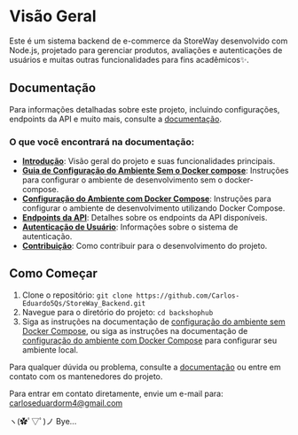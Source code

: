 # Visão Geral

Este é um sistema backend de e-commerce da StoreWay desenvolvido com Node.js, projetado para gerenciar produtos, avaliações e autenticações de usuários e muitas outras funcionalidades para fins acadêmicos✨.

## Documentação

Para informações detalhadas sobre este projeto, incluindo configurações, endpoints da API e muito mais, consulte a [documentação](./Docs/introduction.md).

### O que você encontrará na documentação:

- **[Introdução](./Docs/introduction.md)**: Visão geral do projeto e suas funcionalidades principais.
- **[Guia de Configuração do Ambiente Sem o Docker compose](./Docs/enviromentConfig/defaultEnvironmentConfiguration.md)**: Instruções para configurar o ambiente de desenvolvimento sem o docker-compose.
- **[Configuração do Ambiente com Docker Compose](./Docs/enviromentConfig/configWithDockerCompose.md)**: Instruções para configurar o ambiente de desenvolvimento utilizando Docker Compose.
- **[Endpoints da API](./Docs/Endpoints.md)**: Detalhes sobre os endpoints da API disponíveis.
- **[Autenticação de Usuário](./Docs/authentication.md)**: Informações sobre o sistema de autenticação.
- **[Contribuição](./Docs/contribution.md)**: Como contribuir para o desenvolvimento do projeto.

## Como Começar

1. Clone o repositório: `git clone https://github.com/Carlos-Eduardo5Qs/StoreWay_Backend.git`
2. Navegue para o diretório do projeto: `cd backshophub`
3. Siga as instruções na documentação de [configuração do ambiente sem Docker Compose](./Docs/enviromentConfig/defaultEnvironmentConfiguration.md), ou siga as instruções na documentação de [configuração do ambiente com Docker Compose](./Docs/enviromentConfig/configWithDockerCompose.md) para configurar seu ambiente local.

Para qualquer dúvida ou problema, consulte a [documentação](./Docs/introduction.md) ou entre em contato com os mantenedores do projeto.

Para entrar em contato diretamente, envie um e-mail para: carloseduardorm4@gmail.com

ヽ(✿ﾟ▽ﾟ)ノ Bye...
